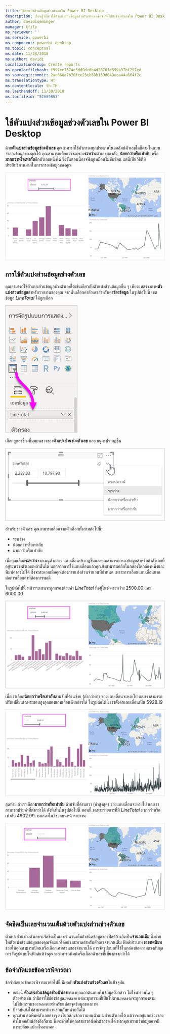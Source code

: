 ```yaml
---
title: ใช้ตัวแบ่งส่วนข้อมูลช่วงตัวเลขใน Power BI Desktop
description: เรียนรู้วิธีการใช้ตัวแบ่งส่วนข้อมูลสำหรับกำหนดข้อจำกัดไปยังช่วงตัวเลขใน Power BI Desktop
author: davidiseminger
manager: kfile
ms.reviewer: ''
ms.service: powerbi
ms.component: powerbi-desktop
ms.topic: conceptual
ms.date: 11/28/2018
ms.author: davidi
LocalizationGroup: Create reports
ms.openlocfilehash: f997ee7574c5dd9dc6b4d28767d599a97bf297ed
ms.sourcegitcommit: 2ae660a7b70fce23eb58b159d049eca44a664f2c
ms.translationtype: HT
ms.contentlocale: th-TH
ms.lasthandoff: 11/30/2018
ms.locfileid: "52669853"
---
```

# <a name="use-the-numeric-range-slicer-in-power-bi-desktop"></a>ใช้ตัวแบ่งส่วนข้อมูลช่วงตัวเลขใน Power BI Desktop
ด้วย**ตัวแบ่งส่วนข้อมูลช่วงตัวเลข** คุณสามารถใช้ตัวกรองทุกประเภทในคอลัมน์ตัวเลขใดก็ตามในแบบจำลองข้อมูลของคุณได้ คุณสามารถเลือกว่าจะกรอง**ระหว่าง**ตัวเลขสองตัว, **น้อยกว่าหรือเท่ากับ** หรือ**มากกว่าหรือเท่ากับ**อีกตัวเลขหนึ่งได้ ซึ่งขั้นตอนนี้อาจฟังดูเหมือนไม่ซับซ้อน แต่นี่เป็นวิธีที่มีประสิทธิภาพมากในการกรองข้อมูลของคุณ

![วิชวลที่มีตัวแบ่งส่วนช่วงตัวเลข](media/desktop-slicer-numeric-range/desktop-slicer-numeric-range-0.png)

## <a name="using-the-numeric-range-slicer"></a>การใช้ตัวแบ่งส่วนข้อมูลช่วงตัวเลข
คุณสามารถใช้ตัวแบ่งส่วนข้อมูลช่วงตัวเลขได้เช่นเดียวกับตัวแบ่งส่วนข้อมูลอื่น ๆ เพียงแค่สร้างภาพ**ตัวแบ่งส่วนข้อมูล**สำหรับรายงานของคุณ จากนั้นเลือกค่าตัวเลขสำหรับค่า**ช่องข้อมูล** ในรูปต่อไปนี้ เขตข้อมูล *LineTotal* ได้ถูกเลือก

![สร้างตัวแบ่งส่วนช่วงตัวเลข](media/desktop-slicer-numeric-range/desktop-slicer-numeric-range-1-create.png)

เลือกลูกศรชี้ลงที่มุมบนขวาของ**ตัวแบ่งส่วนช่วงตัวเลข** และเมนูจะปรากฏขึ้น

![เมนูตัวแบ่งส่วนช่วงตัวเลข](media/desktop-slicer-numeric-range/desktop-slicer-numeric-range-2-between.png)

สำหรับช่วงตัวเลข คุณสามารถเลือกจากตัวเลือกทั้งสามต่อไปนี้:

* ระหว่าง
* น้อยกว่าหรือเท่ากับ
* มากกว่าหรือเท่ากับ

เมื่อคุณเลือก**ระหว่าง**จากเมนูดังกล่าว แถบเลื่อนปรากฏขึ้นและคุณสามารถกรองข้อมูลสำหรับค่าตัวเลขที่อยู่ระหว่างตัวเลขเหล่านั้นได้ นอกจากการใช้แถบเลื่อนแล้วคุณยังสามารถคลิกในกล่องใดกล่องหนึ่งและพิมพ์ค่าลงไปได้ ซึ่งจะสะดวกเมื่อคุณต้องการแบ่งส่วนจำนวนที่กำหนด เพราะการเลื่อนแถบเลื่อนยากต่อการเลือกค่าที่ต้องการพอดี

ในรูปต่อไปนี้ หน้ารายงานจะถูกกรองด้วยค่า *LineTotal* ที่อยู่ในช่วงระหว่าง 2500.00 และ 6000.00

![ตัวแบ่งส่วนตัวเลขที่ใช้ช่วงระหว่าง](media/desktop-slicer-numeric-range/desktop-slicer-numeric-range-3-between-range.png)

เมื่อเราเลือก**น้อยกว่าหรือเท่ากับ**ด้ามจับที่ด้านซ้าย (ต่ำกว่าค่า) ของแถบเลื่อนจะหายไป และเราสามารถปรับเปลี่ยนเฉพาะขอบสูงสุดของแถบเลื่อนดังกล่าวได้ ในรูปต่อไปนี้ เราตั้งค่าแถบเลื่อนเป็น 5928.19

![ตัวแบ่งส่วนตัวเลขที่ใช้น้อยกว่า](media/desktop-slicer-numeric-range/desktop-slicer-numeric-range-4-less-than.png)

สุดท้าย ถ้าเราเลือก**มากกว่าหรือเท่ากับ** ด้ามจับที่ด้านขวา (ค่าสูงสุด) ของแถบเลื่อนจะหายไป และเราสามารถปรับค่าที่ต่ำกว่าได้ ดังที่เห็นในรูปต่อไปนี้ ตอนนี้ เฉพาะรายการที่มี *LineTotal* มากกว่าหรือเท่ากับ 4902.99 จะแสดงในวิชวลบนหน้ารายงาน

![ตัวแบ่งส่วนตัวเลขที่ใช้มากกว่า](media/desktop-slicer-numeric-range/desktop-slicer-numeric-range-5-greater-than.png)

## <a name="snap-to-whole-numbers-with-the-numeric-range-slicer"></a>จัดชิดเป็นเลขจำนวนเต็มด้วยตัวแบ่งส่วนช่วงตัวเลข

ตัวแบ่งส่วนช่วงตัวเลขจะจัดชิดเป็นเลขจำนวนเต็มถ้าชนิดข้อมูลของฟิลด์อ้างอิงเป็น**จำนวนเต็ม** ซึ่งช่วยให้ตัวแบ่งส่วนข้อมูลของคุณจัดแนวได้อย่างสะอาดสำหรับตัวเลขจำนวนเต็ม ฟิลด์ประเภท **เลขทศนิยม** ช่วยให้คุณสามารถป้อนหรือเลือกเศษส่วนของจำนวนได้ การจัดรูปแบบที่ใช้ในกล่องข้อความตรงกับชุดการจัดรูปแบบในฟิลด์แม้ว่าคุณจะสามารถพิมพ์หรือเลือกตัวเลขที่เที่ยงตรงกว่าได้


## <a name="limitations-and-considerations"></a>ข้อจำกัดและข้อควรพิจารณา
ข้อจำกัดและข้อควรพิจารณาต่อไปนี้ มีผลกับ**ตัวแบ่งส่วนช่วงตัวเลข**ในปัจจุบัน

* ขณะนี้ **ตัวแบ่งส่วนข้อมูลช่วงตัวเลข**กรองทุกแถวต้นแบบในข้อมูลดังกล่าว ไม่ใช่ค่ารวมใด ๆ ตัวอย่างเช่น ถ้ามีการใช้ช่องข้อมูล*ยอดขาย* แต่ละธุรกรรมที่เป็นไปตาม*ยอดขาย*จะถูกกรองตาม ไม่ใช่ผลรวมของ*ยอดขาย*สำหรับแต่ละจุดข้อมูลของภาพ
* ปัจจุบันยังไม่สามารถทำงานร่วมกับหน่วยวัดได้
* คุณสามารถพิมพ์ตัวเลขต่างๆ ลงในกล่องข้อความบนตัวแบ่งส่วนตัวเลขได้ แม้ว่าจะอยู่นอกช่วงของค่าในคอลัมน์อ้างอิงก็ตาม ซึ่งจะช่วยให้คุณสามารถตั้งค่าตัวกรองได้ หากคุณทราบว่าข้อมูลอาจมีการเปลี่ยนแปลงในอนาคต
